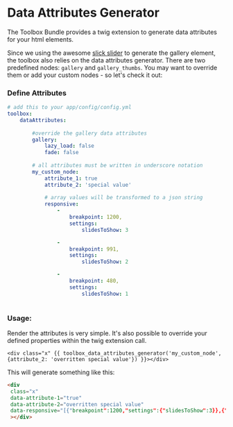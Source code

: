 # Data Attributes Generator

The Toolbox Bundle provides a twig extension to generate data attributes for your html elements.

Since we using the awesome [slick slider](http://kenwheeler.github.io/slick/) to generate the gallery element, the toolbox also relies on the data attributes generator.
There are two predefined nodes: `gallery` and `gallery_thumbs`. You may want to override them or add your custom nodes - so let's check it out:

### Define Attributes
 
```yaml
# add this to your app/config/config.yml
toolbox:
    dataAttributes:
    
        #override the gallery data attributes 
        gallery:
            lazy_load: false
            fade: false
           
        # all attributes must be written in underscore notation
        my_custom_node:
            attribute_1: true
            attribute_2: 'special value'
            
            # array values will be transformed to a json string
            responsive:
                -
                    breakpoint: 1200,
                    settings:
                        slidesToShow: 3

                -
                    breakpoint: 991,
                    settings:
                        slidesToShow: 2

                -
                    breakpoint: 480,
                    settings:
                        slidesToShow: 1
                        
```

### Usage:

Render the attributes is very simple. It's also possible to override your defined properties within the twig extension call.

```twig
<div class="x" {{ toolbox_data_attributes_generator('my_custom_node', {attribute_2: 'overritten special value'}) }}></div>
```

This will generate something like this:

```html
<div
 class="x" 
 data-attribute-1="true" 
 data-attribute-2="overritten special value" 
 data-responsive="[{"breakpoint":1200,"settings":{"slidesToShow":3}},{"breakpoint":991,"settings":{"slidesToShow":2}},{"breakpoint":480,"settings":{"slidesToShow":1}}]"
 ></div>

```